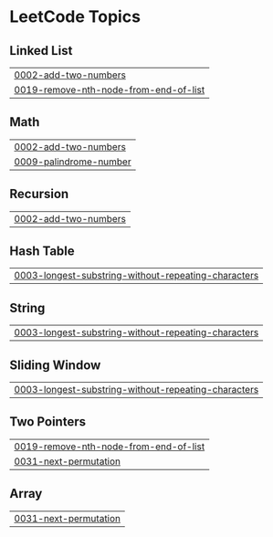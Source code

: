 
<!---LeetCode Topics Start-->
# LeetCode Topics
## Linked List
|  |
| ------- |
| [0002-add-two-numbers](https://github.com/biswa-rx/LeetCode/tree/master/0002-add-two-numbers) |
| [0019-remove-nth-node-from-end-of-list](https://github.com/biswa-rx/LeetCode/tree/master/0019-remove-nth-node-from-end-of-list) |
## Math
|  |
| ------- |
| [0002-add-two-numbers](https://github.com/biswa-rx/LeetCode/tree/master/0002-add-two-numbers) |
| [0009-palindrome-number](https://github.com/biswa-rx/LeetCode/tree/master/0009-palindrome-number) |
## Recursion
|  |
| ------- |
| [0002-add-two-numbers](https://github.com/biswa-rx/LeetCode/tree/master/0002-add-two-numbers) |
## Hash Table
|  |
| ------- |
| [0003-longest-substring-without-repeating-characters](https://github.com/biswa-rx/LeetCode/tree/master/0003-longest-substring-without-repeating-characters) |
## String
|  |
| ------- |
| [0003-longest-substring-without-repeating-characters](https://github.com/biswa-rx/LeetCode/tree/master/0003-longest-substring-without-repeating-characters) |
## Sliding Window
|  |
| ------- |
| [0003-longest-substring-without-repeating-characters](https://github.com/biswa-rx/LeetCode/tree/master/0003-longest-substring-without-repeating-characters) |
## Two Pointers
|  |
| ------- |
| [0019-remove-nth-node-from-end-of-list](https://github.com/biswa-rx/LeetCode/tree/master/0019-remove-nth-node-from-end-of-list) |
| [0031-next-permutation](https://github.com/biswa-rx/LeetCode/tree/master/0031-next-permutation) |
## Array
|  |
| ------- |
| [0031-next-permutation](https://github.com/biswa-rx/LeetCode/tree/master/0031-next-permutation) |
<!---LeetCode Topics End-->
